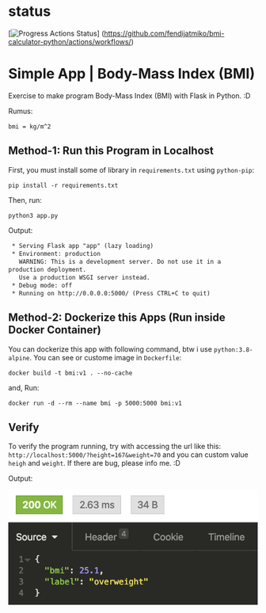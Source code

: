 # status 
[![Progress Actions Status](https://github.com/fendijatmiko/bmi-calculator-python/actions/workflows/python-app.yml/badge.svg)]
(https://github.com/fendijatmiko/bmi-calculator-python/actions/workflows/)
# Simple App | Body-Mass Index (BMI)
Exercise to make program Body-Mass Index (BMI) with Flask in Python. :D

Rumus:
```
bmi = kg/m^2
```

## Method-1: Run this Program in Localhost
First, you must install some of library in `requirements.txt` using `python-pip`:
```
pip install -r requirements.txt
```
Then, run:
```
python3 app.py
```
Output:
```
 * Serving Flask app "app" (lazy loading)
 * Environment: production
   WARNING: This is a development server. Do not use it in a production deployment.
   Use a production WSGI server instead.
 * Debug mode: off
 * Running on http://0.0.0.0:5000/ (Press CTRL+C to quit)
```

## Method-2: Dockerize this Apps (Run inside Docker Container)
You can dockerize this app with following command, btw i use `python:3.8-alpine`. You can see or custome image in `Dockerfile`:
```
docker build -t bmi:v1 . --no-cache
```
and, Run:
```
docker run -d --rm --name bmi -p 5000:5000 bmi:v1
```

## Verify
To verify the program running, try with accessing the url like this: `http://localhost:5000/?height=167&weight=70` and you can custom value `heigh` and `weight`. If there are bug, please info me. :D

Output:

![result](img/bmi.png)
